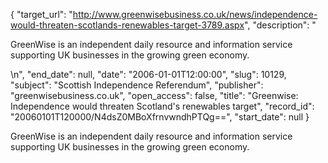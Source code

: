 {
  "target_url": "http://www.greenwisebusiness.co.uk/news/independence-would-threaten-scotlands-renewables-target-3789.aspx", 
  "description": "<p>GreenWise is an independent daily resource and information service supporting UK businesses in the growing green economy.</p>\n", 
  "end_date": null, 
  "date": "2006-01-01T12:00:00", 
  "slug": 10129, 
  "subject": "Scottish Independence Referendum", 
  "publisher": "greenwisebusiness.co.uk", 
  "open_access": false, 
  "title": "Greenwise: Independence would threaten Scotland's renewables target", 
  "record_id": "20060101T120000/N4dsZ0MBoXfrnvwndhPTQg==", 
  "start_date": null
}

<p>GreenWise is an independent daily resource and information service supporting UK businesses in the growing green economy.</p>
